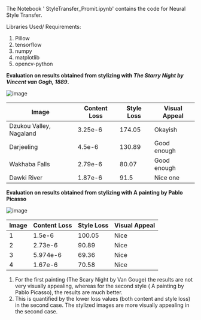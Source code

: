 The Notebook ' StyleTransfer_Promit.ipynb' contains the code for Neural Style Transfer.

Libraries Used/ Requirements:

1. Pillow 
2. tensorflow
3. numpy 
4. matplotlib
5. opencv-python


**Evaluation on results obtained from stylizing with *The Starry Night by Vincent van Gogh, 1889*.**

![image](https://github.com/PromitHal/PromitAssign/assets/83832850/e63963e9-7d05-4031-85c3-116072cb06a3)


| Image             | Content Loss | Style Loss | Visual Appeal |
|-------------------|--------------|------------|---------------|
| Dzukou Valley, Nagaland | 3.25e-6     | 174.05     | Okayish       |
| Darjeeling        | 4.5e-6       | 130.89     | Good enough   |
| Wakhaba Falls     | 2.79e-6      | 80.07      | Good enough   |
| Dawki River       | 1.87e-6      | 91.5       | Nice one      |


**Evaluation on results obtained from stylizing with A painting by Pablo Picasso**

![image](https://github.com/PromitHal/PromitAssign/assets/83832850/07b594ea-4bde-4f51-aa88-7956fe05dc87)


| Image             | Content Loss | Style Loss | Visual Appeal |
|-------------------|--------------|------------|---------------|
|  1                | 1.5e-6       | 100.05     | Nice          |
|  2                | 2.73e-6      | 90.89      | Nice          |
|  3                | 5.974e-6     | 69.36      | Nice          |
|  4                | 1.67e-6      | 70.58      | Nice          |

1. For the first painting (The Scary Night by Van Gouge) the results are not very visually appealing, whereas for the second style ( A painting by Pablo Picasso), the results are much better.
2. This is quantified by the lower loss values (both content and style loss) in the second case. The stylized images are more visually appealing in the second case.

   
